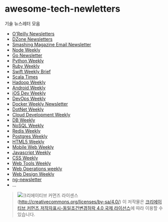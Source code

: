 # awesome-tech-newletters

기술 뉴스레터 모음

* [O'Reilly Newsletters](http://www.oreilly.com)
* [DZone Newsletters](https://dzone.com)
* [Smashing Magazine Email Newsletter](https://www.smashingmagazine.com/the-smashing-newsletter/)
* [Node Weekly](http://nodeweekly.com)
* [Go Newsletter](http://golangweekly.com)
* [Python Weekly](http://www.pythonweekly.com)
* [Ruby Weekly](http://rubyweekly.com)
* [Swift Weekly Brief](http://swiftweekly.github.io)
* [Scala Times](http://scalatimes.com)
* [Hadoop Weekly](https://www.hadoopweekly.com)
* [Android Weekly](http://androidweekly.net)
* [iOS Dev Weekly](https://iosdevweekly.com)
* [DevOps Weekly](http://www.devopsweekly.com)
* [Docker Weekly Newsletter](https://www.docker.com/newsletter-subscription)
* [DotNet Weekly](http://www.dotnetweekly.com)
* [Cloud Development Weekly](http://clouddevweekly.co)
* [DB Weekly](http://dbweekly.com)
* [NoSQL Weekly](http://www.nosqlweekly.com)
* [Redis Weekly](http://redisweekly.com)
* [Postgres Weekly](http://postgresweekly.com)
* [HTML5 Weekly](http://html5weekly.com)
* [Mobile Web Weekly](http://mobilewebweekly.co)
* [Javascript Weekly](http://javascriptweekly.com)
* [CSS Weekly](http://css-weekly.com)
* [Web Tools Weekly](http://webtoolsweekly.com)
* [Web Operations weekly](http://webopsweekly.com)
* [Web Design Weekly](http://webopsweekly.com)
* [ng-newsletter](https://ngnewsletter.curated.co)
* ...

> ![크리에이티브 커먼즈 라이센스](https://i.creativecommons.org/l/by-sa/4.0/88x31.png)(http://creativecommons.org/licenses/by-sa/4.0/)
이 저작물은 [크리에이티브 커먼즈 저작자표시-동일조건변경허락 4.0 국제 라이선스](http://creativecommons.org/licenses/by-sa/4.0/)에 따라 이용할 수 있습니다.
